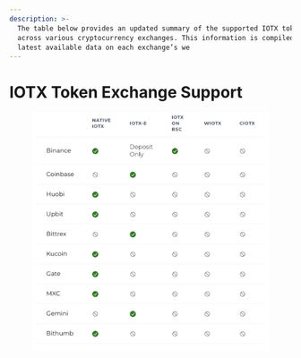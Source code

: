 ```yaml
---
description: >-
  The table below provides an updated summary of the supported IOTX token types
  across various cryptocurrency exchanges. This information is compiled from the
  latest available data on each exchange’s we
---
```


# IOTX Token Exchange Support

<figure><img src="../../../.gitbook/assets/image (120).png" alt=""><figcaption></figcaption></figure>
